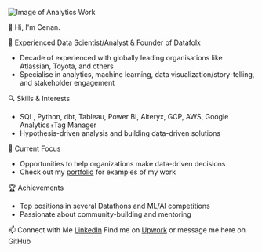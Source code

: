 ![Image of Analytics Work](https://images.unsplash.com/photo-1599658880436-c61792e70672?q=80&w=2670&auto=format&fit=crop&ixlib=rb-4.0.3&ixid=M3wxMjA3fDB8MHxwaG90by1wYWdlfHx8fGVufDB8fHx8fA%3D%3D)

👋 Hi, I'm Cenan.

💼 Experienced Data Scientist/Analyst & Founder of Datafolx
- Decade of experienced with globally leading organisations like Atlassian, Toyota, and others
- Specialise in analytics, machine learning, data visualization/story-telling, and stakeholder engagement

🔍 Skills & Interests
- SQL, Python, dbt, Tableau, Power BI, Alteryx, GCP, AWS, Google Analytics+Tag Manager 
- Hypothesis-driven analysis and building data-driven solutions

🚀 Current Focus
- Opportunities to help organizations make data-driven decisions
- Check out my [portfolio](https://github.com/caltunay/data-portfolio) for examples of my work

🏆 Achievements 
- Top positions in several Datathons and ML/AI competitions
- Passionate about community-building and mentoring

📫 Connect with Me
[LinkedIn](https://www.linkedin.com/in/cenan-altunay/)
Find me on [Upwork](https://www.upwork.com/freelancers/~01a66c9d4030e42e37) or message me here on GitHub

